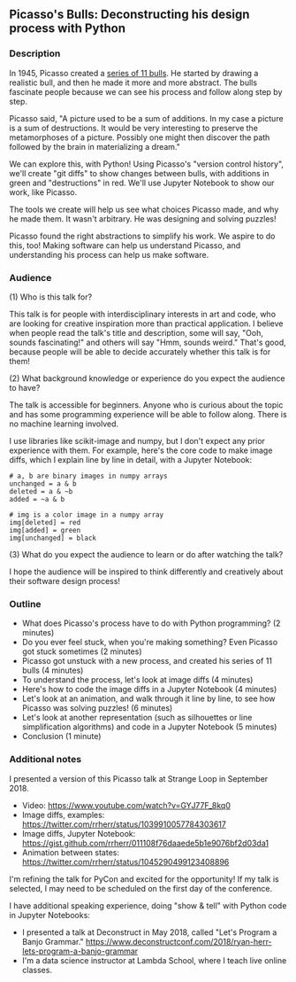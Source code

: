 ## Picasso's Bulls: Deconstructing his design process with Python

### Description
In 1945, Picasso created a [series of 11 bulls](https://www.nortonsimon.org/art/search-the-collection/result?keyword=picasso+bull&earliest_year=1945&latest_year=1946). He started by drawing a realistic bull, and then he made it more and more abstract. The bulls fascinate people because we can see his process and follow along step by step.

Picasso said, "A picture used to be a sum of additions. In my case a picture is a sum of destructions. It would be very interesting to preserve the metamorphoses of a picture. Possibly one might then discover the path followed by the brain in materializing a dream."

We can explore this, with Python! Using Picasso's "version control history", we'll create "git diffs" to show changes between bulls, with additions in green and "destructions" in red. We'll use Jupyter Notebook to show our work, like Picasso.

The tools we create will help us see what choices Picasso made, and why he made them. It wasn't arbitrary. He was designing and solving puzzles!

Picasso found the right abstractions to simplify his work. We aspire to do this, too! Making software can help us understand Picasso, and understanding his process can help us make software. 

### Audience
(1) Who is this talk for?

This talk is for people with interdisciplinary interests in art and code, who are looking for creative inspiration more than practical application. I believe when people read the talk's title and description, some will say, "Ooh, sounds fascinating!" and others will say "Hmm, sounds weird." That's good, because people will be able to decide accurately whether this talk is for them!

(2) What background knowledge or experience do you expect the audience to have?

The talk is accessible for beginners. Anyone who is curious about the topic and has some programming experience will be able to follow along. There is no machine learning involved.

I use libraries like scikit-image and numpy, but I don't expect any prior experience with them. For example, here's the core code to make image diffs, which I explain line by line in detail, with a Jupyter Notebook:

```
# a, b are binary images in numpy arrays
unchanged = a & b
deleted = a & ~b
added = ~a & b
```

```
# img is a color image in a numpy array
img[deleted] = red
img[added] = green
img[unchanged] = black
```

(3) What do you expect the audience to learn or do after watching the talk?

I hope the audience will be inspired to think differently and creatively about their software design process! 

### Outline
- What does Picasso's process have to do with Python programming? (2 minutes)
- Do you ever feel stuck, when you're making something? Even Picasso got stuck sometimes (2 minutes)
- Picasso got unstuck with a new process, and created his series of 11 bulls (4 minutes)
- To understand the process, let's look at image diffs (4 minutes)
- Here's how to code the image diffs in a Jupyter Notebook (4 minutes)
- Let's look at an animation, and walk through it line by line, to see how Picasso was solving puzzles! (6 minutes)
- Let's look at another representation (such as silhouettes or line simplification algorithms) and code in a Jupyter Notebook (5 minutes)
- Conclusion (1 minute) 

### Additional notes
I presented a version of this Picasso talk at Strange Loop in September 2018.
- Video: https://www.youtube.com/watch?v=GYJ77F_8kq0
- Image diffs, examples: https://twitter.com/rrherr/status/1039910057784303617
- Image diffs, Jupyter Notebook: https://gist.github.com/rrherr/011108f76daaede5b1e9076bf2d03da1
- Animation between states: https://twitter.com/rrherr/status/1045290499123408896

I'm refining the talk for PyCon and excited for the opportunity! If my talk is selected, I may need to be scheduled on the first day of the conference.

I have additional speaking experience, doing "show & tell" with Python code in Jupyter Notebooks:
- I presented a talk at Deconstruct in May 2018, called "Let's Program a Banjo Grammar." https://www.deconstructconf.com/2018/ryan-herr-lets-program-a-banjo-grammar
- I'm a data science instructor at Lambda School, where I teach live online classes. 
